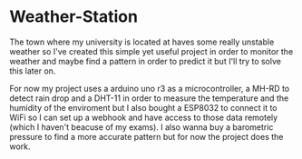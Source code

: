 # Weather-Station
The town where my university is located at haves some really unstable weather so I've created this simple yet useful project in order to monitor the weather and maybe find a pattern in order to predict it but I'll try to solve this later on. 

For now my project uses a arduino uno r3 as a microcontroller, a MH-RD to detect rain drop and a DHT-11 in order to measure the temperature and the humidity of the enviroment but I also bought a ESP8032 to connect it to WiFi so I can set up a webhook and have access to those data remotely (which I haven't beacuse of my exams). I also wanna buy a barometric pressure to find a more accurate pattern but for now the project does the work.
